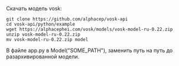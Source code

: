 Скачать модель vosk:
```
git clone https://github.com/alphacep/vosk-api
cd vosk-api/python/example
wget https://alphacephei.com/vosk/models/vosk-model-ru-0.22.zip
unzip vosk-model-ru-0.22.zip
mv vosk-model-ru-0.22.zip model
```
В файле app.py в Model("SOME_PATH"), заменить путь на путь до разархивированной модели.